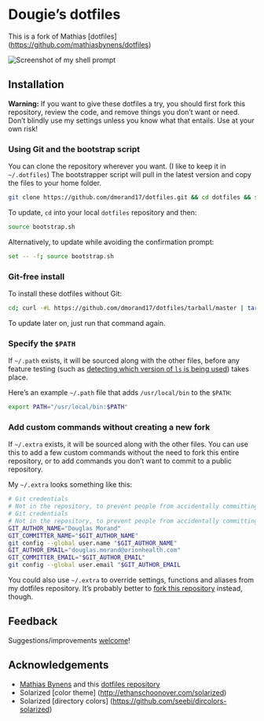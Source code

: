 # Dougie’s dotfiles

This is a fork of Mathias [dotfiles] (https://github.com/mathiasbynens/dotfiles)

![Screenshot of my shell prompt](http://s32.postimg.org/u5j7aop6t/dougie_shell.png)

## Installation

**Warning:** If you want to give these dotfiles a try, you should first fork this repository, review the code, and remove things you don’t want or need. Don’t blindly use my settings unless you know what that entails. Use at your own risk!

### Using Git and the bootstrap script

You can clone the repository wherever you want. (I like to keep it in `~/.dotfiles`) The bootstrapper script will pull in the latest version and copy the files to your home folder.

```bash
git clone https://github.com/dmorand17/dotfiles.git && cd dotfiles && source bootstrap.sh
```

To update, `cd` into your local `dotfiles` repository and then:

```bash
source bootstrap.sh
```

Alternatively, to update while avoiding the confirmation prompt:

```bash
set -- -f; source bootstrap.sh
```

### Git-free install

To install these dotfiles without Git:

```bash
cd; curl -#L https://github.com/dmorand17/dotfiles/tarball/master | tar -xzv --strip-components 1 --exclude={README.md,bootstrap.sh,LICENSE-MIT.txt}
```

To update later on, just run that command again.

### Specify the `$PATH`

If `~/.path` exists, it will be sourced along with the other files, before any feature testing (such as [detecting which version of `ls` is being used](https://github.com/mathiasbynens/dotfiles/blob/aff769fd75225d8f2e481185a71d5e05b76002dc/.aliases#L21-26)) takes place.

Here’s an example `~/.path` file that adds `/usr/local/bin` to the `$PATH`:

```bash
export PATH="/usr/local/bin:$PATH"
```

### Add custom commands without creating a new fork

If `~/.extra` exists, it will be sourced along with the other files. You can use this to add a few custom commands without the need to fork this entire repository, or to add commands you don’t want to commit to a public repository.

My `~/.extra` looks something like this:

```bash
# Git credentials
# Not in the repository, to prevent people from accidentally committing under my name
# Git credentials 
# Not in the repository, to prevent people from accidentally committing under my name 
GIT_AUTHOR_NAME="Douglas Morand" 
GIT_COMMITTER_NAME="$GIT_AUTHOR_NAME" 
git config --global user.name "$GIT_AUTHOR_NAME" 
GIT_AUTHOR_EMAIL="douglas.morand@orionhealth.com" 
GIT_COMMITTER_EMAIL="$GIT_AUTHOR_EMAIL" 
git config --global user.email "$GIT_AUTHOR_EMAIL
```

You could also use `~/.extra` to override settings, functions and aliases from my dotfiles repository. It’s probably better to [fork this repository](https://github.com/dmorand17/dotfiles/fork) instead, though.

## Feedback

Suggestions/improvements
[welcome](https://github.com/dmorand17/dotfiles/issues)!

## Acknowledgements

* [Mathias Bynens](https://mathiasbynens.be/) and this [dotfiles repository](https://github.com/mathiasbynens/dotfiles)
* Solarized [color theme] (http://ethanschoonover.com/solarized)
* Solarized [directory colors] (https://github.com/seebi/dircolors-solarized)

